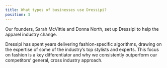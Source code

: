 ```yaml
---
title: What types of businesses use Dressipi?
position: 3
---
```


Our founders, Sarah McVittie and Donna North, set up Dressipi to help the apparel industry change.

Dressipi has spent years delivering fashion-specific algorithms, drawing on the expertise of some of the industry’s top stylists and experts. This focus on fashion is a key differentiator and why we consistently outperform our competitors’ general, cross industry approach.